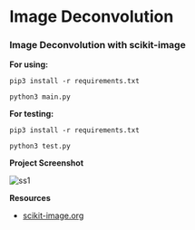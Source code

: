 # Image Deconvolution

### Image Deconvolution with scikit-image

**For using:**

```
pip3 install -r requirements.txt

python3 main.py
```

**For testing:**

```
pip3 install -r requirements.txt

python3 test.py
```

**Project Screenshot**

![ss1](https://user-images.githubusercontent.com/20879375/80850073-c3cd2680-8c22-11ea-8116-b04775ef6175.png)

**Resources**

* [scikit-image.org](https://scikit-image.org/docs/dev/auto_examples/)